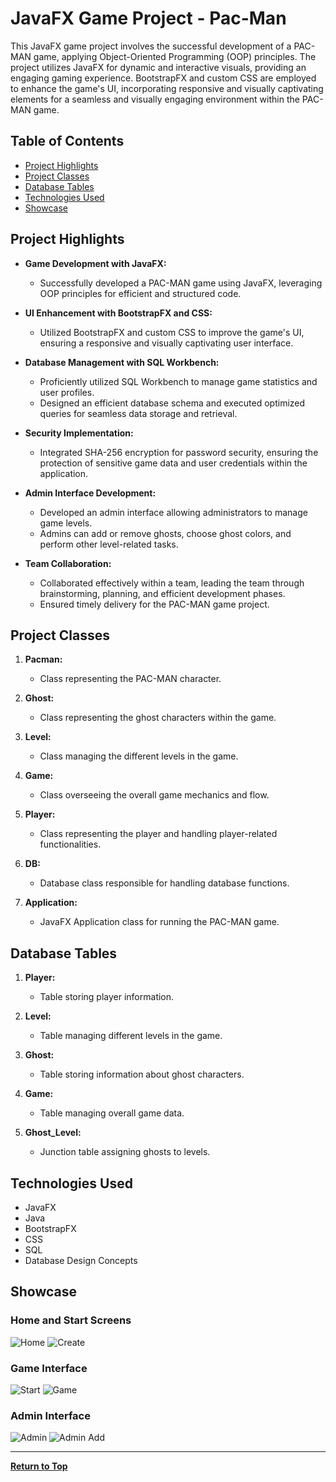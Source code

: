 # JavaFX Game Project - Pac-Man

This JavaFX game project involves the successful development of a PAC-MAN game, applying Object-Oriented Programming (OOP) principles. The project utilizes JavaFX for dynamic and interactive visuals, providing an engaging gaming experience. BootstrapFX and custom CSS are employed to enhance the game's UI, incorporating responsive and visually captivating elements for a seamless and visually engaging environment within the PAC-MAN game.

## Table of Contents

- [Project Highlights](#project-highlights)
- [Project Classes](#project-classes)
- [Database Tables](#database-tables)
- [Technologies Used](#technologies-used)
- [Showcase](#showcase)

## Project Highlights

- **Game Development with JavaFX:**
  - Successfully developed a PAC-MAN game using JavaFX, leveraging OOP principles for efficient and structured code.

- **UI Enhancement with BootstrapFX and CSS:**
  - Utilized BootstrapFX and custom CSS to improve the game's UI, ensuring a responsive and visually captivating user interface.

- **Database Management with SQL Workbench:**
  - Proficiently utilized SQL Workbench to manage game statistics and user profiles.
  - Designed an efficient database schema and executed optimized queries for seamless data storage and retrieval.

- **Security Implementation:**
  - Integrated SHA-256 encryption for password security, ensuring the protection of sensitive game data and user credentials within the application.

- **Admin Interface Development:**
  - Developed an admin interface allowing administrators to manage game levels.
  - Admins can add or remove ghosts, choose ghost colors, and perform other level-related tasks.

- **Team Collaboration:**
  - Collaborated effectively within a team, leading the team through brainstorming, planning, and efficient development phases.
  - Ensured timely delivery for the PAC-MAN game project.

## Project Classes

1. **Pacman:**
   - Class representing the PAC-MAN character.

2. **Ghost:**
   - Class representing the ghost characters within the game.

3. **Level:**
   - Class managing the different levels in the game.

4. **Game:**
   - Class overseeing the overall game mechanics and flow.

5. **Player:**
   - Class representing the player and handling player-related functionalities.

6. **DB:**
   - Database class responsible for handling database functions.

7. **Application:**
   - JavaFX Application class for running the PAC-MAN game.

## Database Tables

1. **Player:**
   - Table storing player information.

2. **Level:**
   - Table managing different levels in the game.

3. **Ghost:**
   - Table storing information about ghost characters.

4. **Game:**
   - Table managing overall game data.

5. **Ghost_Level:**
   - Junction table assigning ghosts to levels.

## Technologies Used

- JavaFX
- Java
- BootstrapFX
- CSS
- SQL
- Database Design Concepts

## Showcase

### Home and Start Screens
![Home](screenshots/Home.png)
![Create](screenshots/Create.png)

### Game Interface
![Start](screenshots/Start.png)
![Game](screenshots/Game.png)

### Admin Interface
![Admin](screenshots/Admin.png)
![Admin Add](screenshots/Admin_add.png)

---

[**Return to Top**](#table-of-contents)
